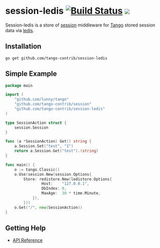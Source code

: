 session-ledis [![Build Status](https://drone.io/github.com/tango-contrib/session-ledis/status.png)](https://drone.io/github.com/tango-contrib/session-ledis/latest) [![](http://gocover.io/_badge/github.com/tango-contrib/session-ledis)](http://gocover.io/github.com/tango-contrib/session-ledis)
======

Session-ledis is a store of [session](https://github.com/tango-contrib/session) middleware for [Tango](https://github.com/lunny/tango) stored session data via [ledis](http://ledisdb.com/). 

## Installation

    go get github.com/tango-contrib/session-ledis

## Simple Example

```Go
package main

import (
    "github.com/lunny/tango"
    "github.com/tango-contrib/session"
    "github.com/tango-contrib/session-ledis"
)

type SessionAction struct {
    session.Session
}

func (a *SessionAction) Get() string {
    a.Session.Set("test", "1")
    return a.Session.Get("test").(string)
}

func main() {
    o := tango.Classic()
    o.Use(session.New(session.Options{
        Store: redistore.New(ledistore.Options{
                Host:    "127.0.0.1",
                DbIndex: 0,
                MaxAge:  30 * time.Minute,
            }),
        }))
    o.Get("/", new(SessionAction))
}
```

## Getting Help

- [API Reference](https://gowalker.org/github.com/tango-contrib/session-ledis)

